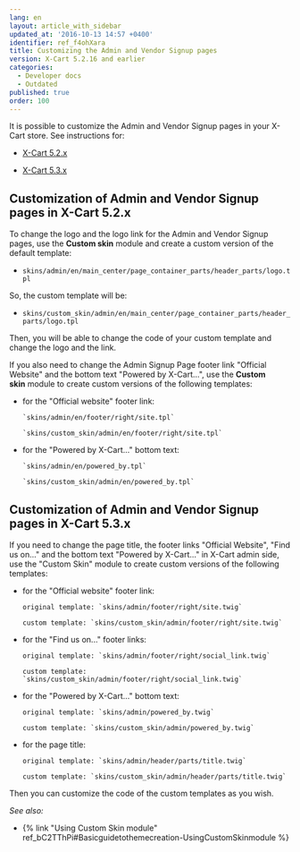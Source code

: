 ```yaml
---
lang: en
layout: article_with_sidebar
updated_at: '2016-10-13 14:57 +0400'
identifier: ref_f4ohXara
title: Customizing the Admin and Vendor Signup pages
version: X-Cart 5.2.16 and earlier
categories:
  - Developer docs
  - Outdated
published: true
order: 100
---
```


It is possible to customize the Admin and Vendor Signup pages in your X-Cart store. See instructions for:

*    [X-Cart 5.2.x](#customization-of-admin-and-vendor-signup-pages-in-x-cart-5.2.x)

*    [X-Cart 5.3.x](#customization-of-admin-and-vendor-signup-pages-in-x-cart-5.3.x)


## Customization of Admin and Vendor Signup pages in X-Cart 5.2.x

To change the logo and the logo link for the Admin and Vendor Signup pages, use the **Custom skin** module and create a custom version of the default template:

*   `skins/admin/en/main_center/page_container_parts/header_parts/logo.tpl`

So, the custom template will be:

*   `skins/custom_skin/admin/en/main_center/page_container_parts/header_parts/logo.tpl`

Then, you will be able to change the code of your custom template and change the logo and the link.

If you also need to change the Admin Signup Page footer link "Official Website" and the bottom text "Powered by X-Cart...", use the **Custom skin** module to create custom versions of the following templates:

*   for the "Official website" footer link:

        `skins/admin/en/footer/right/site.tpl`

        `skins/custom_skin/admin/en/footer/right/site.tpl`

*   for the "Powered by X-Cart..." bottom text:

        `skins/admin/en/powered_by.tpl`

        `skins/custom_skin/admin/en/powered_by.tpl`


## Customization of Admin and Vendor Signup pages in X-Cart 5.3.x

If you need to change the page title, the footer links "Official Website", "Find us on..." and the bottom text "Powered by X-Cart..." in X-Cart admin side, use the "Custom Skin" module to create custom versions of the following templates:

*   for the "Official website" footer link:

        original template: `skins/admin/footer/right/site.twig`

        custom template: `skins/custom_skin/admin/footer/right/site.twig`

*   for the "Find us on..." footer links:

        original template: `skins/admin/footer/right/social_link.twig`

        custom template: `skins/custom_skin/admin/footer/right/social_link.twig`

*   for the "Powered by X-Cart…" bottom text:

        original template: `skins/admin/powered_by.twig`

        custom template: `skins/custom_skin/admin/powered_by.twig`

*   for the page title:

        original template: `skins/admin/header/parts/title.twig`

        custom template: `skins/custom_skin/admin/header/parts/title.twig`

Then you can customize the code of the custom templates as you wish.




_See also:_

*   {% link "Using Custom Skin module" ref_bC2TThPi#Basicguidetothemecreation-UsingCustomSkinmodule %}
